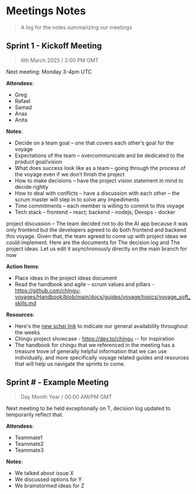 # Meetings Notes

> A log for the notes summarizing our meetings

## Sprint 1 - Kickoff Meeting

> 6th March 2025 / 2:00 PM GMT

Next meeting: Monday 3-4pm UTC

**Attendees**:

- Greg
- Rafael
- Samad
- Anas
- Anita

**Notes**:

- Decide on a team goal – one that covers each other’s goal for the voyage
- Expectations of the team – overcommunicate and be dedicated to the product goal/vision
- What does success look like as a team – going through the process of the voyage even if we don’t finish the project
- How to make decisions – have the project vision statement in mind to decide rightly
- How to deal with conflicts – have a discussion with each other – the scrum master will step in to solve any impediments
- Time commitments – each member is willing to commit to this voyage
- Tech stack – frontend – react; backend – nodejs; Devops - docker

project discussion – The team decided not to do the AI app because it was only frontend but the developers agreed to do both frontend and backend this voyage. Given that, the team agreed to come up with project ideas we could implement. Here are the documents for The decision log and The project ideas. Let us edit it asynchronously directly on the main branch for now

**Action Items**:

- Place ideas in the project ideas document
- Read the handbook and agile – scrum values and pillars - <https://github.com/chingu-voyages/Handbook/blob/main/docs/guides/voyage/topics/voyage_soft_skills.md>

**Resources**:

- Here's the [new schej link](https://schej.it/e/cdFD7) to indicate our general availability throughout the weeks
- Chingu project showcase - <https://dev.to/chingu> -- for inspiration
- The handbook for chingu that we referenced in the meeting has a treasure trove of generally helpful information that we can use individually, and more specifically voyage related guides and resources that will help us navigate the sprints to come.

## Sprint # - Example Meeting

> Day Month Year / 00:00 AM/PM GMT

Next meeting to be held exceptionally on T, decision log updated to temporarily reflect that.

**Attendees**:

- Teammate1
- Teammate2
- Teammate3

**Notes**:

- We talked about issue X
- We discussed options for Y
- We brainstormed ideas for Z
